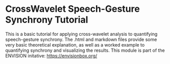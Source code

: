 # CrossWavelet Speech-Gesture Synchrony Tutorial

This is a basic tutorial for applying cross-wavelet analysis to quantifying speech-gesture synchrony. The .html and markdown files provide some very basic theoretical explanation, 
as well as a worked example to quantifying synchrony and visualizing the results. This module is part of the ENVISION initative: https://envisionbox.org/

